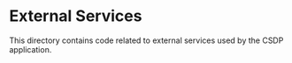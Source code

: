 # External Services

This directory contains code related to external services used by the CSDP application.